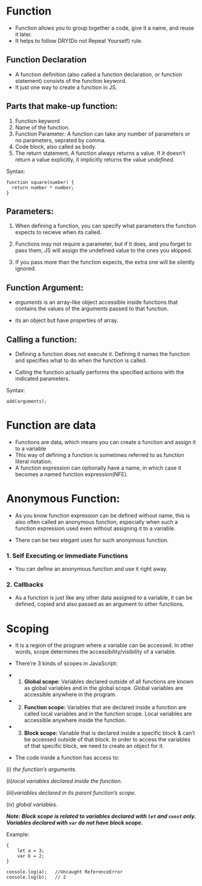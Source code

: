 # Function

* Function allows you to group together a code, give it a name, and reuse it later.
* It helps to follow DRY(Do not Repeat Yourself) rule.

## Function Declaration

* A function definition (also called a function declaration, or function statement) consists of the function keyword.
* It just one way to create a function in JS.

## Parts that make-up function:

1. Function keyword
2. Name of the function.
3. Function Parameter: A function can take any number of parameters or no parameters, seprated by comma.
4. Code block, also called as body.
5. The return statement, A function always returns a value. If it doesn't return a value explicitly, it implicitly returns the value *undefined*.

Syntax:
```
function square(number) {
  return number * number;
}
```


## Parameters:

1. When defining a function, you can specify what parameters the function expects to recieve when its called.

2. Functions may not require a parameter, but if it does, and you forget to pass them, JS will assign the undefined value to the ones you skipped.

3. If you pass more than the function expects, the extra one will be silently ignored.


## Function Argument:
* *arguments* is an array-like object accessible inside functions that contains the values of the arguments passed to that function.

* its an object but have properties of array.


## Calling a function:

* Defining a function does not execute it. Defining it names the function and specifies what to do when the function is called.

* Calling the function actually performs the specified actions with the indicated parameters.

Syntax:
```
add(arguments);
```



# Function are data

* Functions are data, which means you can create a function and assign it to a variable
* This way of defining a function is sometimes referred to as function literal notation.
* A function expression can optionally have a name, in which case it becomes a named function expression(NFE).


# Anonymous Function:
* As you know function expression can be defined without name, this is also often called an anonymous function, especially when such a function expression used even without assigning it to a variable.

* There can be two elegant uses for such anonymous function.

### 1. Self Executing or Immediate Functions
* You can define an anonymous function and use it right away.
### 2. Callbacks
* As a function is just like any other data assigned to a variable, it can be defined, copied and also passed as an argument to other functions.


# Scoping
*  It is a region of the program where a variable can be accessed. In other words, scope determines the accessibility/visibility of a variable.

* There’re 3 kinds of scopes in JavaScript:

* 1. **Global scope:**   Variables declared outside of all functions are known as global variables and in the global scope. Global variables are accessible anywhere in the program.

* 2. **Function scope:** Variables that are declared inside a function are called local variables and in the function scope. Local variables are accessible anywhere inside the function. 

* 3. **Block scope:** Variable that is declared inside a specific block & can’t be accessed outside of that block. In order to access the variables of that specific block, we need to create an object for it.

* The code inside a function has access to:

(i)  _the function’s arguments._

(ii)_local variables declared inside the function._

(iii)_variables declared in its parent function’s scope._

(iv) _global variables._

***Note: Block scope is related to variables declared with `let` and `const` only. Variables declared with `var` do not have block scope.***

Example:

```
{
    let a = 3;
    var b = 2;
}

console.log(a);   //Uncaught ReferenceError
console.log(b);   // 2
```


